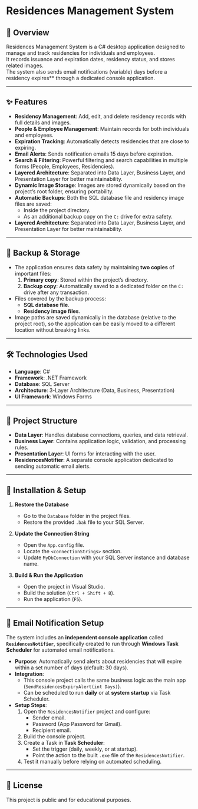 # Residences Management System

## 📌 Overview
Residences Management System is a C# desktop application designed to manage and track residencies for individuals and employees.  
It records issuance and expiration dates, residency status, and stores related images.  
The system also sends email notifications (variable) days before a residency expires** through a dedicated console application.

---

## ✨ Features
- **Residency Management**: Add, edit, and delete residency records with full details and images.
- **People & Employee Management**: Maintain records for both individuals and employees.
- **Expiration Tracking**: Automatically detects residencies that are close to expiring.
- **Email Alerts**: Sends notification emails 15 days before expiration.
- **Search & Filtering**: Powerful filtering and search capabilities in multiple forms (People, Employees, Residencies).
- **Layered Architecture**: Separated into Data Layer, Business Layer, and Presentation Layer for better maintainability.
- **Dynamic Image Storage**: Images are stored dynamically based on the project’s root folder, ensuring portability.
- **Automatic Backups**: Both the SQL database file and residency image files are saved:
  - Inside the project directory.
  - As an additional backup copy on the `C:` drive for extra safety.
- **Layered Architecture**: Separated into Data Layer, Business Layer, and Presentation Layer for better maintainability.

---

## 💾 Backup & Storage
- The application ensures data safety by maintaining **two copies** of important files:
  1. **Primary copy**: Stored within the project’s directory.
  2. **Backup copy**: Automatically saved to a dedicated folder on the `C:` drive after any transaction.
- Files covered by the backup process:
  - **SQL database file**.
  - **Residency image files**.
- Image paths are saved dynamically in the database (relative to the project root), so the application can be easily moved to a different location without breaking links.

---

## 🛠 Technologies Used
- **Language**: C#
- **Framework**: .NET Framework
- **Database**: SQL Server
- **Architecture**: 3-Layer Architecture (Data, Business, Presentation)
- **UI Framework**: Windows Forms

---

## 📂 Project Structure
- **Data Layer**: Handles database connections, queries, and data retrieval.
- **Business Layer**: Contains application logic, validation, and processing rules.
- **Presentation Layer**: UI forms for interacting with the user.
- **ResidencesNotifier**: A separate console application dedicated to sending automatic email alerts.

---

## 🚀 Installation & Setup
1. **Restore the Database**  
   - Go to the `Database` folder in the project files.  
   - Restore the provided `.bak` file to your SQL Server.

2. **Update the Connection String**  
   - Open the `App.config` file.  
   - Locate the `<connectionStrings>` section.  
   - Update `MyDbConnection` with your SQL Server instance and database name.

3. **Build & Run the Application**  
   - Open the project in Visual Studio.  
   - Build the solution (`Ctrl + Shift + B`).  
   - Run the application (`F5`).

---

## 📧 Email Notification Setup
The system includes an **independent console application** called **`ResidencesNotifier`**, specifically created to run through **Windows Task Scheduler** for automated email notifications.

- **Purpose**: Automatically send alerts about residencies that will expire within a set number of days (default: 30 days).
- **Integration**:
  - This console project calls the same business logic as the main app (`SendResidencesExpiryAlert(int Days)`).
  - Can be scheduled to run **daily** or at **system startup** via Task Scheduler.
- **Setup Steps**:
  1. Open the `ResidencesNotifier` project and configure:
     - Sender email.
     - Password (App Password for Gmail).
     - Recipient email.
  2. Build the console project.
  3. Create a Task in **Task Scheduler**:
     - Set the trigger (daily, weekly, or at startup).
     - Point the action to the built `.exe` file of the `ResidencesNotifier`.
  4. Test it manually before relying on automated scheduling.

---

## 📄 License
This project is public and for educational purposes.
